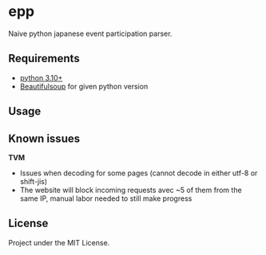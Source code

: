 # epp

Naive python japanese event participation parser.

## Requirements

* [python 3.10+](https://www.python.org/)
* [Beautifulsoup](https://beautiful-soup-4.readthedocs.io/en/latest/) for given python version

## Usage

## Known issues

**TVM**
* Issues when decoding for some pages (cannot decode in either utf-8 or shift-jis)
* The website will block incoming requests avec ~5 of them from the same IP, manual labor needed to still make progress

## License

Project under the MIT License.
